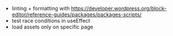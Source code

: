 - linting + formatting with https://developer.wordpress.org/block-editor/reference-guides/packages/packages-scripts/
- test race conditions in useEffect
- load assets only on specific page
